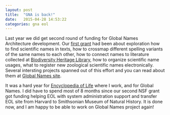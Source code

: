 ```yaml
---
layout: post
title:  "GNA is back!"
date:   2015-04-28 14:53:22
categories: gna eol
---
```

Last year we did get second round of funding for Global Names Architecture
development. Our [first grant][gn1] had been about exploration how to find
scientific names in texts, how to crossmap different spelling variants of the
same names to each other, how to connect names to literature collected at
[Biodiversity Heritage Library][bhl], how to organize scientific name usages,
what to register new zoological scientific names electronically. Several
intersting projects spanned out of this effort and you can read about them
at [Global Names site][globalnames].

It was a hard year for [Encyclopedia of Life][eol] where I work, and for Global
Names. I did have to spend most of 8 months since our second NSF grant got
funding helping EOL with system administration support and transfer EOL site
from Harvard to Smithsonian Museum of Natural History. It is done now, and I am
happy to be able to work on Global Names project again!

[gn1]: http://nsf.gov/awardsearch/showAward?AWD_ID=1062387
[bhl]: http://www.biodiversitylibrary.org/
[globalnames]: http://globalnames.org
[eol]: http://eol.org
